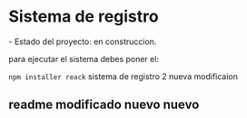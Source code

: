 <h1> Sistema de registro</h1>
- Estado del proyecto: en construccion.

para ejecutar el sistema debes poner el:

```npm installer reack```
sistema de registro 2
nueva modificaion
<h2>readme modificado nuevo nuevo</h2>
